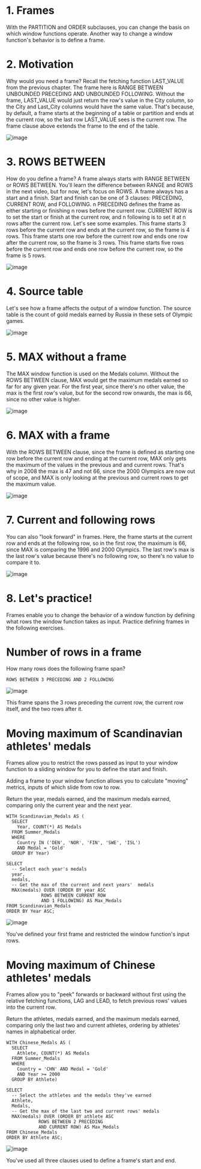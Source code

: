 # 1. Frames

With the PARTITION and ORDER subclauses, you can change the basis on which window functions operate. Another way to change a window function's behavior is to define a frame.

# 2. Motivation

Why would you need a frame? Recall the fetching function LAST_VALUE from the previous chapter. The frame here is RANGE BETWEEN UNBOUNDED PRECEDING AND UNBOUNDED FOLLOWING. Without the frame, LAST_VALUE would just return the row's value in the City column, so the City and Last_City columns would have the same value. That's because, by default, a frame starts at the beginning of a table or partition and ends at the current row, so the last row LAST_VALUE sees is the current row. The frame clause above extends the frame to the end of the table.

![image](https://github.com/artempohribnyi/datacamp/assets/113499718/5676bf17-13a7-4779-9de5-7e2ad3e496b9)

# 3. ROWS BETWEEN

How do you define a frame? A frame always starts with RANGE BETWEEN or ROWS BETWEEN. You'll learn the difference between RANGE and ROWS in the next video, but for now, let's focus on ROWS. A frame always has a start and a finish. Start and finish can be one of 3 clauses: PRECEDING, CURRENT ROW, and FOLLOWING. n PRECEDING defines the frame as either starting or finishing n rows before the current row. CURRENT ROW is to set the start or finish at the current row, and n following is to set it at n rows after the current row. Let's see some examples. This frame starts 3 rows before the current row and ends at the current row, so the frame is 4 rows. This frame starts one row before the current row and ends one row after the current row, so the frame is 3 rows. This frame starts five rows before the current row and ends one row before the current row, so the frame is 5 rows.

![image](https://github.com/artempohribnyi/datacamp/assets/113499718/96ff038d-6bf4-4806-9eca-65ee8fa67b1d)

# 4. Source table

Let's see how a frame affects the output of a window function. The source table is the count of gold medals earned by Russia in these sets of Olympic games.

![image](https://github.com/artempohribnyi/datacamp/assets/113499718/ffe58b98-cc0e-4666-a39f-6128d89f1a42)

# 5. MAX without a frame

The MAX window function is used on the Medals column. Without the ROWS BETWEEN clause, MAX would get the maximum medals earned so far for any given year. For the first year, since there's no other value, the max is the first row's value, but for the second row onwards, the max is 66, since no other value is higher.

![image](https://github.com/artempohribnyi/datacamp/assets/113499718/780c69a2-4273-4a27-8086-faceefa77920)

# 6. MAX with a frame

With the ROWS BETWEEN clause, since the frame is defined as starting one row before the current row and ending at the current row, MAX only gets the maximum of the values in the previous and and current rows. That's why in 2008 the max is 47 and not 66, since the 2000 Olympics are now out of scope, and MAX is only looking at the previous and current rows to get the maximum value.

![image](https://github.com/artempohribnyi/datacamp/assets/113499718/24bb7238-d498-40ba-ba6f-2621e6841005)

# 7. Current and following rows

You can also "look forward" in frames. Here, the frame starts at the current row and ends at the following row, so in the first row, the maximum is 66, since MAX is comparing the 1996 and 2000 Olympics. The last row's max is the last row's value because there's no following row, so there's no value to compare it to.

![image](https://github.com/artempohribnyi/datacamp/assets/113499718/85ae696e-d2fc-45d0-9a19-c51c2652615b)

# 8. Let's practice!

Frames enable you to change the behavior of a window function by defining what rows the window function takes as input. Practice defining frames in the following exercises.

# Number of rows in a frame
How many rows does the following frame span?
```
ROWS BETWEEN 3 PRECEDING AND 2 FOLLOWING
```

![image](https://github.com/artempohribnyi/datacamp/assets/113499718/6d2c0362-8600-4aff-a374-d39fe38330fc)

This frame spans the 3 rows preceding the current row, the current row itself, and the two rows after it.

# Moving maximum of Scandinavian athletes' medals

Frames allow you to restrict the rows passed as input to your window function to a sliding window for you to define the start and finish.

Adding a frame to your window function allows you to calculate "moving" metrics, inputs of which slide from row to row.

Return the year, medals earned, and the maximum medals earned, comparing only the current year and the next year.

```
WITH Scandinavian_Medals AS (
  SELECT
    Year, COUNT(*) AS Medals
  FROM Summer_Medals
  WHERE
    Country IN ('DEN', 'NOR', 'FIN', 'SWE', 'ISL')
    AND Medal = 'Gold'
  GROUP BY Year)

SELECT
  -- Select each year's medals
  year,
  medals,
  -- Get the max of the current and next years'  medals
  MAX(medals) OVER (ORDER BY year ASC
             ROWS BETWEEN CURRENT ROW
             AND 1 FOLLOWING) AS Max_Medals
FROM Scandinavian_Medals
ORDER BY Year ASC;
```

![image](https://github.com/artempohribnyi/datacamp/assets/113499718/91a62571-93fc-456c-bdd5-5d3f99557b41)

You've defined your first frame and restricted the window function's input rows.

# Moving maximum of Chinese athletes' medals

Frames allow you to "peek" forwards or backward without first using the relative fetching functions, LAG and LEAD, to fetch previous rows' values into the current row.

Return the athletes, medals earned, and the maximum medals earned, comparing only the last two and current athletes, ordering by athletes' names in alphabetical order.

```
WITH Chinese_Medals AS (
  SELECT
    Athlete, COUNT(*) AS Medals
  FROM Summer_Medals
  WHERE
    Country = 'CHN' AND Medal = 'Gold'
    AND Year >= 2000
  GROUP BY Athlete)

SELECT
  -- Select the athletes and the medals they've earned
  Athlete,
  Medals,
  -- Get the max of the last two and current rows' medals 
  MAX(medals) OVER (ORDER BY athlete ASC
            ROWS BETWEEN 2 PRECEDING
            AND CURRENT ROW) AS Max_Medals
FROM Chinese_Medals
ORDER BY Athlete ASC;
```

![image](https://github.com/artempohribnyi/datacamp/assets/113499718/0f3c1add-f524-449c-abed-abf9bebee3bf)

You've used all three clauses used to define a frame's start and end.

